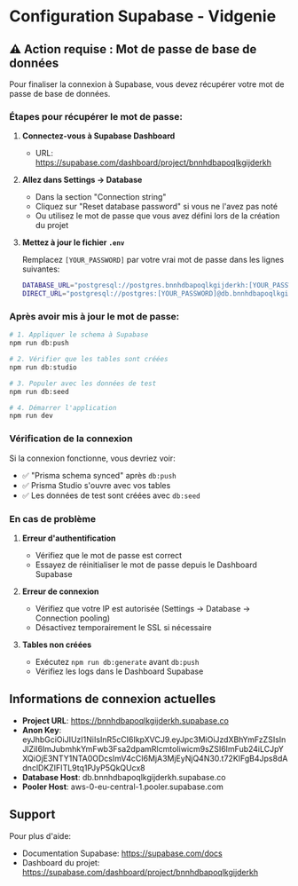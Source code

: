 # Configuration Supabase - Vidgenie

## ⚠️ Action requise : Mot de passe de base de données

Pour finaliser la connexion à Supabase, vous devez récupérer votre mot de passe de base de données.

### Étapes pour récupérer le mot de passe:

1. **Connectez-vous à Supabase Dashboard**
   - URL: https://supabase.com/dashboard/project/bnnhdbapoqlkgijderkh

2. **Allez dans Settings → Database**
   - Dans la section "Connection string"
   - Cliquez sur "Reset database password" si vous ne l'avez pas noté
   - Ou utilisez le mot de passe que vous avez défini lors de la création du projet

3. **Mettez à jour le fichier `.env`**
   
   Remplacez `[YOUR_PASSWORD]` par votre vrai mot de passe dans les lignes suivantes:

   ```bash
   DATABASE_URL="postgresql://postgres.bnnhdbapoqlkgijderkh:[YOUR_PASSWORD]@aws-0-eu-central-1.pooler.supabase.com:6543/postgres"
   DIRECT_URL="postgresql://postgres:[YOUR_PASSWORD]@db.bnnhdbapoqlkgijderkh.supabase.co:5432/postgres"
   ```

### Après avoir mis à jour le mot de passe:

```bash
# 1. Appliquer le schema à Supabase
npm run db:push

# 2. Vérifier que les tables sont créées
npm run db:studio

# 3. Populer avec les données de test
npm run db:seed

# 4. Démarrer l'application
npm run dev
```

### Vérification de la connexion

Si la connexion fonctionne, vous devriez voir:
- ✅ "Prisma schema synced" après `db:push`
- ✅ Prisma Studio s'ouvre avec vos tables
- ✅ Les données de test sont créées avec `db:seed`

### En cas de problème

1. **Erreur d'authentification**
   - Vérifiez que le mot de passe est correct
   - Essayez de réinitialiser le mot de passe depuis le Dashboard Supabase

2. **Erreur de connexion**
   - Vérifiez que votre IP est autorisée (Settings → Database → Connection pooling)
   - Désactivez temporairement le SSL si nécessaire

3. **Tables non créées**
   - Exécutez `npm run db:generate` avant `db:push`
   - Vérifiez les logs dans le Dashboard Supabase

## Informations de connexion actuelles

- **Project URL**: https://bnnhdbapoqlkgijderkh.supabase.co
- **Anon Key**: eyJhbGciOiJIUzI1NiIsInR5cCI6IkpXVCJ9.eyJpc3MiOiJzdXBhYmFzZSIsInJlZiI6ImJubmhkYmFwb3Fsa2dpamRlcmtoIiwicm9sZSI6ImFub24iLCJpYXQiOjE3NTY1NTA0ODcsImV4cCI6MjA3MjEyNjQ4N30.t72KIFgB4Jps8dAdnclDKZIFITL9tq1PJyP5QkQUcx8
- **Database Host**: db.bnnhdbapoqlkgijderkh.supabase.co
- **Pooler Host**: aws-0-eu-central-1.pooler.supabase.com

## Support

Pour plus d'aide:
- Documentation Supabase: https://supabase.com/docs
- Dashboard du projet: https://supabase.com/dashboard/project/bnnhdbapoqlkgijderkh